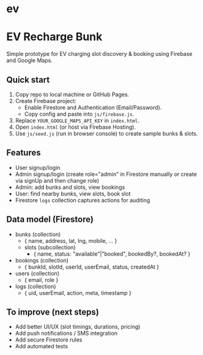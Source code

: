 # ev
# EV Recharge Bunk

Simple prototype for EV charging slot discovery & booking using Firebase and Google Maps.

## Quick start

1. Copy repo to local machine or GitHub Pages.
2. Create Firebase project:
   - Enable Firestore and Authentication (Email/Password).
   - Copy config and paste into `js/firebase.js`.
3. Replace `YOUR_GOOGLE_MAPS_API_KEY` in `index.html`.
4. Open `index.html` (or host via Firebase Hosting).
5. Use `js/seed.js` (run in browser console) to create sample bunks & slots.

## Features
- User signup/login
- Admin signup/login (create role="admin" in Firestore manually or create via signUp and then change role)
- Admin: add bunks and slots, view bookings
- User: find nearby bunks, view slots, book slot
- Firestore `logs` collection captures actions for auditing

## Data model (Firestore)
- bunks (collection)
  - { name, address, lat, lng, mobile, ... }
  - slots (subcollection)
    - { name, status: "available"|"booked", bookedBy?, bookedAt? }
- bookings (collection)
  - { bunkId, slotId, userId, userEmail, status, createdAt }
- users (collection)
  - { email, role }
- logs (collection)
  - { uid, userEmail, action, meta, timestamp }

## To improve (next steps)
- Add better UI/UX (slot timings, durations, pricing)
- Add push notifications / SMS integration
- Add secure Firestore rules
- Add automated tests

